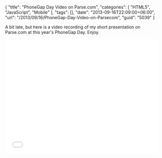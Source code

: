 {
	"title": "PhoneGap Day Video on Parse.com",
	"categories": [
		"HTML5",
		"JavaScript",
		"Mobile"
	],
	"tags": [],
	"date": "2013-09-16T22:09:00+06:00",
	"url": "/2013/09/16/PhoneGap-Day-Video-on-Parsecom",
	"guid": "5039"
}

<p>
A bit late, but here is a video recording of my short presentation on Parse.com at this year's PhoneGap Day. Enjoy. 
</p>

<iframe width="500" height="375" src="//www.youtube.com/embed/x5ZBGdegwYo?rel=0" frameborder="0" allowfullscreen></iframe>